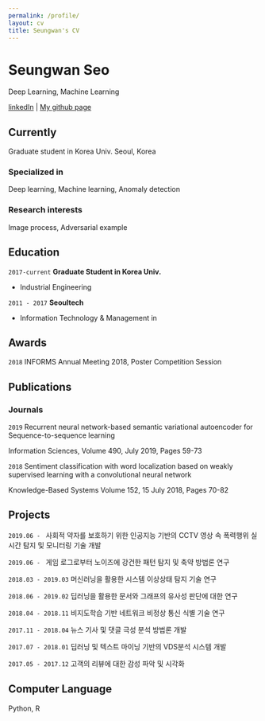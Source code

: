 ```yaml
---
permalink: /profile/
layout: cv
title: Seungwan's CV
---
```



# Seungwan Seo
Deep Learning, Machine Learning

<div id="webaddress">
<a href="https://www.linkedin.com/in/lepoeme/">linkedIn</a>
| <a href="github.com/lepoeme20">My github page</a>
</div>


## Currently

Graduate student in Korea Univ. Seoul, Korea

### Specialized in

Deep learning, Machine learning, Anomaly detection


### Research interests

Image process, Adversarial example


## Education

`2017-current`
__Graduate Student in Korea Univ.__
- Industrial Engineering

`2011 - 2017`
__Seoultech__

- Information Technology & Management in 


## Awards

`2018`
INFORMS Annual Meeting 2018, Poster Competition Session


## Publications

### Journals

`2019`
Recurrent neural network-based semantic variational autoencoder for Sequence-to-sequence learning

Information Sciences, Volume 490, July 2019, Pages 59-73

`2018`
Sentiment classification with word localization based on weakly supervised learning with a convolutional neural network

Knowledge-Based Systems Volume 152, 15 July 2018, Pages 70-82

## Projects

`2019.06 - `
사회적 약자를 보호하기 위한 인공지능 기반의 CCTV 영상 속 폭력행위 실시간 탐지 및 모니터링 기술 개발

`2019.06 - `
게임 로그로부터 노이즈에 강건한 패턴 탐지 및 축약 방법론 연구

`2018.03 - 2019.03`
머신러닝을 활용한 시스템 이상상태 탐지 기술 연구

`2018.06 - 2019.02`
딥러닝을 활용한 문서와 그래프의 유사성 판단에 대한 연구

`2018.04 - 2018.11`
비지도학습 기반 네트워크 비정상 통신 식별 기술 연구

`2017.11 - 2018.04`
뉴스 기사 및 댓글 극성 분석 방법론 개발

`2017.07 - 2018.01`
딥러닝 및 텍스트 마이닝 기반의 VDS분석 시스템 개발

`2017.05 - 2017.12`
고객의 리뷰에 대한 감성 파악 및 시각화


## Computer Language
Python, R




<!-- ### Footer

Last updated: May 2013 -->



